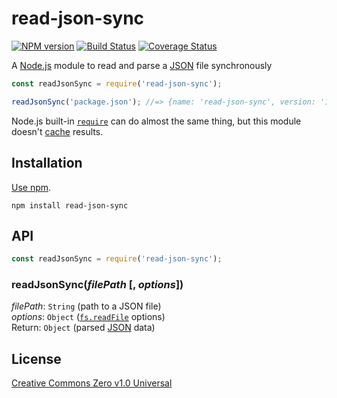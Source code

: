 # read-json-sync

[![NPM version](https://img.shields.io/npm/v/read-json-sync.svg)](https://www.npmjs.com/package/read-json-sync)
[![Build Status](https://travis-ci.org/shinnn/read-json-sync.svg?branch=master)](https://travis-ci.org/shinnn/read-json-sync)
[![Coverage Status](https://img.shields.io/coveralls/shinnn/read-json-sync.svg)](https://david-dm.org/shinnn/read-json-sync)

A [Node.js](https://nodejs.org/) module to read and parse a [JSON](http://www.json.org/) file synchronously

```javascript
const readJsonSync = require('read-json-sync');

readJsonSync('package.json'); //=> {name: 'read-json-sync', version: '1.0.0', ...}
```

Node.js built-in [`require`](https://nodejs.org/api/globals.html#globals_require) can do almost the same thing, but this module doesn't [cache](https://nodejs.org/api/modules.html#modules_caching) results.

## Installation

[Use npm](https://docs.npmjs.com/cli/install).

```
npm install read-json-sync
```

## API

```javascript
const readJsonSync = require('read-json-sync');
```

### readJsonSync(*filePath* [, *options*])

*filePath*: `String` (path to a JSON file)  
*options*: `Object` ([`fs.readFile`](https://nodejs.org/api/fs.html#fs_fs_readfile_filename_options_callback) options)  
Return: `Object` (parsed [JSON](https://tools.ietf.org/html/rfc7159) data)

## License

[Creative Commons Zero v1.0 Universal](https://creativecommons.org/publicdomain/zero/1.0/deed)

